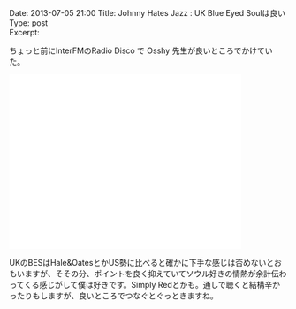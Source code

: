 Date: 2013-07-05 21:00
Title: Johnny Hates Jazz : UK Blue Eyed Soulは良い
Type: post  
Excerpt:   

ちょっと前にInterFMのRadio Disco で Osshy 先生が良いところでかけていた。

<iframe width="420" height="315" src="//www.youtube.com/embed/cX-8MHKuQ5I" frameborder="0" allowfullscreen></iframe>

UKのBESはHale&OatesとかUS勢に比べると確かに下手な感じは否めないとおもいますが、そその分、ポイントを良く抑えていてソウル好きの情熱が余計伝わってくる感じがして僕は好きです。Simply Redとかも。通しで聴くと結構辛かったりもしますが、良いところでつなぐとぐっときますね。